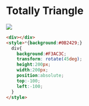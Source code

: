 # Totally Triangle
<img src="https://cssbattle.dev/targets/13.png">

```HTML
<div></div>
<style>*{background:#0B2429;}
  div{
    background:#F3AC3C;
    transform: rotate(45deg);
    height:200px;
    width:200px;
 	position:absolute;
  	top:-100;
    left:-100;
  }
</style>
```
